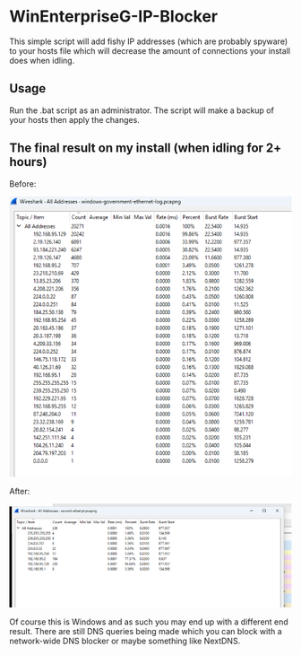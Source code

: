 # WinEnterpriseG-IP-Blocker
This simple script will add fishy IP addresses (which are probably spyware) to your hosts file which will decrease the amount of connections your install does when idling.


## Usage
Run the .bat script as an administrator. The script will make a backup of your hosts then apply the changes.


## The final result on my install (when idling for 2+ hours)
Before:

<img src="https://github.com/mewostick/WinEnterpriseG-IP-Blocker/blob/main/vmware_Z69M3F7767.png?raw=true">

After:

<img src="https://github.com/mewostick/WinEnterpriseG-IP-Blocker/blob/main/vmware_eQ4Lhkyc6Q.png?raw=true">


Of course this is Windows and as such you may end up with a different end result. There are still DNS queries being made which you can block with a network-wide DNS blocker or maybe something like NextDNS.

